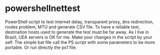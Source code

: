 # powershellnettest
PowerShell script to test internet delay, transparent proxy, dns redirection, routes problem, MTU and generate CSV file.
To have a reliable test, destination hosts used to generate the test must be far away. As I live in Brazil, UEA servers is OK for me.
Make your changes in the script by your self.
The simple bat file call the PS script with some parameters to be more portable. Or run directly the ps1 file.
